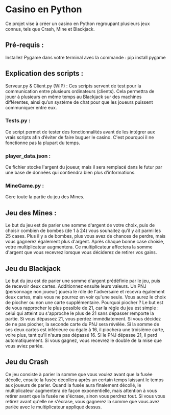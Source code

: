 # Casino en Python
Ce projet vise à créer un casino en Python regroupant plusieurs jeux connus, tels que Crash, Mine et Blackjack.

## Pré-requis :
Installez Pygame dans votre terminal avec la commande : pip install pygame

## Explication des scripts :
Serveur.py & Client.py (WIP) :
Ces scripts servent de test pour la communication entre plusieurs ordinateurs (clients). Cela permettra de jouer à plusieurs en même temps au Blackjack sur des machines différentes, ainsi qu’un système de chat pour que les joueurs puissent communiquer entre eux.

### Tests.py :
Ce script permet de tester des fonctionnalités avant de les intégrer aux vrais scripts afin d’éviter de faire buguer le casino. C'est pourquoi il ne fonctionne pas la plupart du temps.

### player_data.json :
Ce fichier stocke l'argent du joueur, mais il sera remplacé dans le futur par une base de données qui contiendra bien plus d’informations.

### MineGame.py :
Gère toute la partie du jeu des Mines.

## Jeu des Mines :
Le but du jeu est de parier une somme d'argent de votre choix, puis de choisir combien de bombes (de 1 à 24) vous souhaitez qu’il y ait parmi les 25 cases. Plus il y a de bombes, plus vous avez de chances de perdre, mais vous gagnerez également plus d'argent. Après chaque bonne case choisie, votre multiplicateur augmentera. Ce multiplicateur affectera la somme d'argent que vous recevrez lorsque vous déciderez de retirer vos gains.

## Jeu du Blackjack
Le but du jeu est de parier une somme d'argent prédéfinie par le jeu, puis de recevoir deux cartes. Additionnez ensuite leurs valeurs. Un PNJ (personnage non joueur) jouera le rôle de l'adversaire et recevra également deux cartes, mais vous ne pourrez en voir qu'une seule. Vous aurez le choix de piocher ou non une carte supplémentaire. Pourquoi piocher ? Le but est de vous rapprocher le plus possible de 21, car la règle du jeu est simple : celui qui atteint ou s'approche le plus de 21 sans dépasser remporte la partie. Si vous dépassez 21, vous perdez immédiatement. Si vous décidez de ne pas piocher, la seconde carte du PNJ sera révélée. Si la somme de ses deux cartes est inférieure ou égale à 16, il piochera une troisième carte, voire plus, tant qu'il n'aura pas dépassé 16. Si le PNJ dépasse 21, il perd automatiquement. Si vous gagnez, vous recevrez le double de la mise que vous aviez pariée.

## Jeu du Crash
Ce jeu consiste à parier la somme que vous voulez avant que la fusée décolle, ensuite la fusée décollera après un certain temps laissant le temps aux joueurs de parier. Quand la fusée aura finalement décollé, le multiplicateur augmentera de façon exponentielle, mais attention à vous retirer avant que la fusée ne s'écrase, sinon vous perdrez tout. Si vous vous retirez avant qu'elle ne s'écrase, vous gagnerez la somme que vous avez pariée avec le multiplicateur appliqué dessus.
